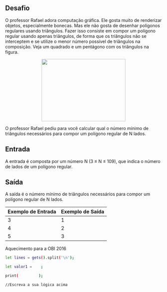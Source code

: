 ## Desafio

O professor Rafael adora computação gráfica. Ele gosta muito de renderizar objetos, especialmente bonecas. Mas ele não gosta de desenhar polígonos regulares usando triângulos. Fazer isso consiste em compor um polígono regular usando apenas triângulos, de forma que os triângulos não se interceptem e se utilize o menor número possível de triângulos na composição. Veja um quadrado e um pentágono com os triângulos na figura.
 
 <p align="center">
	<img src="../../../assets/triangulos_poligonos.png" width="270" height="200">
</p>


O professor Rafael pediu para você calcular qual o número mínimo de triângulos necessários para compor um polígono regular de N lados.


## Entrada

A entrada é composta por um número N (3 ≤ N ≤ 109), que indica o número de lados de um polígono regular.

## Saída

A saída é o número mínimo de triângulos necessários para compor um polígono regular de N lados.

| Exemplo de Entrada | Exemplo de Saída|
| ---|--- |
| 3 | 1 |
| 4 | 2 |
| 5 | 3 |

Aquecimento para a OBI 2016

```bash
let lines = gets().split('\n');

let valor1 =    ;

print(         );

//Escreva a sua lógica acima


```